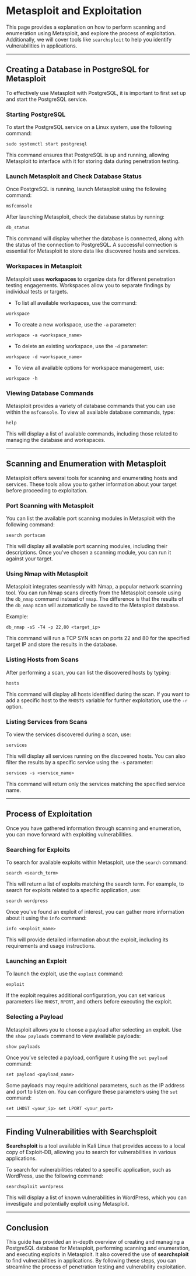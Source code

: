# Metasploit and Exploitation

This page provides a explanation on how to perform scanning and enumeration using Metasploit, and explore the process of exploitation. Additionally, we will cover tools like `searchsploit` to help you identify vulnerabilities in applications.

---

## Creating a Database in PostgreSQL for Metasploit

To effectively use Metasploit with PostgreSQL, it is important to first set up and start the PostgreSQL service.

### Starting PostgreSQL
To start the PostgreSQL service on a Linux system, use the following command:
```
sudo systemctl start postgresql
```

This command ensures that PostgreSQL is up and running, allowing Metasploit to interface with it for storing data during penetration testing.

### Launch Metasploit and Check Database Status
Once PostgreSQL is running, launch Metasploit using the following command:
```
msfconsole
```

After launching Metasploit, check the database status by running:
```
db_status
```

This command will display whether the database is connected, along with the status of the connection to PostgreSQL. A successful connection is essential for Metasploit to store data like discovered hosts and services.

### Workspaces in Metasploit
Metasploit uses **workspaces** to organize data for different penetration testing engagements. Workspaces allow you to separate findings by individual tests or targets.

- To list all available workspaces, use the command:
```
workspace
```

- To create a new workspace, use the `-a` parameter:
```
workspace -a <workspace_name>
```

- To delete an existing workspace, use the `-d` parameter:
```
workspace -d <workspace_name>
```

- To view all available options for workspace management, use:
```
workspace -h
```

### Viewing Database Commands
Metasploit provides a variety of database commands that you can use within the `msfconsole`. To view all available database commands, type:
```
help
```

This will display a list of available commands, including those related to managing the database and workspaces.

---

## Scanning and Enumeration with Metasploit

Metasploit offers several tools for scanning and enumerating hosts and services. These tools allow you to gather information about your target before proceeding to exploitation.

### Port Scanning with Metasploit

You can list the available port scanning modules in Metasploit with the following command:
```
search portscan
```

This will display all available port scanning modules, including their descriptions. Once you've chosen a scanning module, you can run it against your target.

### Using Nmap with Metasploit

Metasploit integrates seamlessly with Nmap, a popular network scanning tool. You can run Nmap scans directly from the Metasploit console using the `db_nmap` command instead of `nmap`. The difference is that the results of the `db_nmap` scan will automatically be saved to the Metasploit database.

Example:
```
db_nmap -sS -T4 -p 22,80 <target_ip>
```

This command will run a TCP SYN scan on ports 22 and 80 for the specified target IP and store the results in the database.

### Listing Hosts from Scans

After performing a scan, you can list the discovered hosts by typing:
```
hosts
```

This command will display all hosts identified during the scan. If you want to add a specific host to the `RHOSTS` variable for further exploitation, use the `-r` option.

### Listing Services from Scans

To view the services discovered during a scan, use:
```
services
```

This will display all services running on the discovered hosts. You can also filter the results by a specific service using the `-s` parameter:
```
services -s <service_name>
```

This command will return only the services matching the specified service name.

---

## Process of Exploitation

Once you have gathered information through scanning and enumeration, you can move forward with exploiting vulnerabilities.

### Searching for Exploits

To search for available exploits within Metasploit, use the `search` command:
```
search <search_term>
```

This will return a list of exploits matching the search term. For example, to search for exploits related to a specific application, use:
```
search wordpress
```

Once you've found an exploit of interest, you can gather more information about it using the `info` command:
```
info <exploit_name>
```

This will provide detailed information about the exploit, including its requirements and usage instructions.

### Launching an Exploit

To launch the exploit, use the `exploit` command:
```
exploit
```

If the exploit requires additional configuration, you can set various parameters like `RHOST`, `RPORT`, and others before executing the exploit.

### Selecting a Payload

Metasploit allows you to choose a payload after selecting an exploit. Use the `show payloads` command to view available payloads:
```
show payloads
```

Once you’ve selected a payload, configure it using the `set payload` command:
```
set payload <payload_name>
```

Some payloads may require additional parameters, such as the IP address and port to listen on. You can configure these parameters using the `set` command:
```
set LHOST <your_ip> set LPORT <your_port>
```

---

## Finding Vulnerabilities with Searchsploit

**Searchsploit** is a tool available in Kali Linux that provides access to a local copy of Exploit-DB, allowing you to search for vulnerabilities in various applications.

To search for vulnerabilities related to a specific application, such as WordPress, use the following command:
```
searchsploit wordpress
```

This will display a list of known vulnerabilities in WordPress, which you can investigate and potentially exploit using Metasploit.

---

## Conclusion

This guide has provided an in-depth overview of creating and managing a PostgreSQL database for Metasploit, performing scanning and enumeration, and executing exploits in Metasploit. It also covered the use of **searchsploit** to find vulnerabilities in applications. By following these steps, you can streamline the process of penetration testing and vulnerability exploitation.

